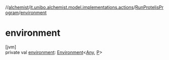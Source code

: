 //[alchemist](../../../index.md)/[it.unibo.alchemist.model.implementations.actions](../index.md)/[RunProtelisProgram](index.md)/[environment](environment.md)

# environment

[jvm]\
private val [environment](environment.md): [Environment](../../it.unibo.alchemist.model.interfaces/-environment/index.md)<[Any](https://kotlinlang.org/api/latest/jvm/stdlib/kotlin/-any/index.html), [P](../../it.unibo.alchemist.model/-protelis-incarnation/index.md)>
